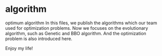 # algorithm
optimum algorithm
In this files, we publish the algorithms which our team used for optimization problems.
Now we focuses on the evolutionary algorithm, such as Genetic and BBO algorithm.
And the optimization problem is also introduced here. 

Enjoy my life!

